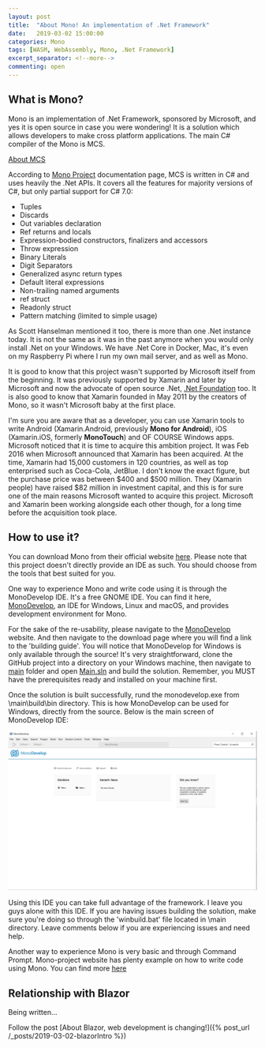 ```yaml
---
layout: post
title:  "About Mono! An implementation of .Net Framework"
date:   2019-03-02 15:00:00
categories: Mono
tags: [WASM, WebAssembly, Mono, .Net Framework]
excerpt_separator: <!--more-->
commenting: open
---
```


What is Mono?
-

Mono is an implementation of .Net Framework, sponsored by Microsoft, and yes it is open source in case you were wondering! It is a solution which allows developers to make cross platform applications. The main C# compiler of the Mono is MCS.
<!--more-->

<u>About MCS</u>

According to <u><a href='https://www.mono-project.com/docs/about-mono/languages/csharp/' target='_blank'>Mono Project</a></u> documentation page, MCS is written in C# and uses heavily the .Net APIs. It covers all the features for majority versions of C#, but only partial support for C# 7.0:

- Tuples
- Discards
- Out variables declaration
- Ref returns and locals
- Expression-bodied constructors, finalizers and accessors
- Throw expression
- Binary Literals
- Digit Separators
- Generalized async return types
- Default literal expressions
- Non-trailing named arguments
- ref struct
- Readonly struct
- Pattern matching (limited to simple usage)

As Scott Hanselman mentioned it too, there is more than one .Net instance today. It is not the same as it was in the past anymore when you would only install .Net on your Windows. We have .Net Core in Docker, Mac, it's even on my Raspberry Pi where I run my own mail server, and as well as Mono.

It is good to know that this project wasn't supported by Microsoft itself from the beginning. It was previously supported by Xamarin and later by Microsoft and now the advocate of open source .Net, <u><a href='https://www.dotnetfoundation.org/' target='_blank'>.Net Foundation</a></u> too. It is also good to know that Xamarin founded in May 2011 by the creators of Mono, so it wasn't Microsoft baby at the first place. 

I'm sure you are aware that as a developer, you can use Xamarin tools to write Android (Xamarin.Android, previously <b>Mono for Android</b>), iOS (Xamarin.iOS, formerly <b>MonoTouch</b>) and OF COURSE Windows apps. Microsoft noticed that it is time to acquire this ambition project. It was Feb 2016 when Microsoft announced that Xamarin has been acquired. At the time, Xamarin had 15,000 customers in 120 countries, as well as top enterprised such as Coca-Cola, JetBlue. I don't know the exact figure, but the purchase price was between $400 and $500 million. They (Xamarin people) have raised $82 million in investment capital, and this is for sure one of the main reasons Microsoft wanted to acquire this project. Microsoft and Xamarin been working alongside each other though, for a long time before the acquisition took place.

How to use it?
-

You can download Mono from their official website <u><a href='https://www.mono-project.com/download/stable/' target='_blank'>here</a></u>. Please note that this project doesn't directly provide an IDE as such. You should choose from the tools that best suited for you. 

One way to experience Mono and write code using it is through the MonoDevelop IDE. It's a free GNOME IDE. You can find it here, <u><a href='https://www.monodevelop.com/' target='_blank'>MonoDevelop</a></u>, an IDE for Windows, Linux and macOS, and provides development environment for Mono.

For the sake of the re-usability, please navigate to the <u><a href='https://www.monodevelop.com/' target='_blank'>MonoDevelop</a></u> website. And then navigate to the download page where you will find a link to the 'building guide'. You will notice that MonoDevelop for Windows is only available through the source! It's very straightforward, clone the GitHub project into a directory on your Windows machine, then navigate to <u>main</u> folder and open <u>Main.sln</u> and build the solution. Remember, you MUST have the prerequisites ready and installed on your machine first.

Once the solution is built successfully, rund the monodevelop.exe from \main\build\bin directory. This is how MonoDevelop can be used for Windows, directly from the source. Below is the main screen of MonoDevelop IDE:

![MonoDevelop startup page](/assets/imgs/MonoDevelop.JPG)

Using this IDE you can take full advantage of the framework. I leave you guys alone with this IDE. If you are having issues building the solution, make sure you're doing so through the 'winbuild.bat' file located in \main directory. Leave comments below if you are experiencing issues and need help.

Another way to experience Mono is very basic and through Command Prompt. Mono-project website has plenty example on how to write code using Mono. You can find more <u><a href='https://www.mono-project.com/docs/getting-started/mono-basics/' target='_blank'>here</a></u>

Relationship with Blazor
-

Being written...

Follow the post [About Blazor, web development is changing!]({% post_url /_posts/2019-03-02-blazorIntro %})
